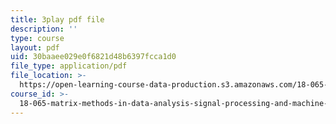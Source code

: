 ```yaml
---
title: 3play pdf file
description: ''
type: course
layout: pdf
uid: 30baaee029e0f6821d48b6397fcca1d0
file_type: application/pdf
file_location: >-
  https://open-learning-course-data-production.s3.amazonaws.com/18-065-matrix-methods-in-data-analysis-signal-processing-and-machine-learning-spring-2018/30baaee029e0f6821d48b6397fcca1d0_wrEcHhoJxjM.pdf
course_id: >-
  18-065-matrix-methods-in-data-analysis-signal-processing-and-machine-learning-spring-2018
---
```

